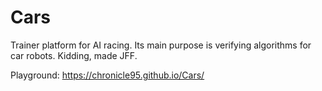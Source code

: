 # Cars
Trainer platform for AI racing. Its main purpose is verifying algorithms for car robots. Kidding, made JFF.

Playground: https://chronicle95.github.io/Cars/
